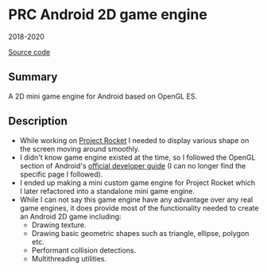 # PRC Android 2D game engine
2018-2020

[Source code](https://github.com/chomosuke/PRCAndroid2DGameEngine)

## Summary
A 2D mini game engine for Android based on OpenGL ES.

## Description
- While working on [Project Rocket](./project-rocket.md) I needed to display various shape on the screen moving around smoothly.
- I didn't know game engine existed at the time, so I followed the OpenGL section of Android's [official developer guide](https://developer.android.com/guide) (I can no longer find the specific page I followed).
- I ended up making a mini custom game engine for Project Rocket which I later refactored into a standalone mini game engine.
- While I can not say this game engine have any advantage over any real game engines, it does provide most of the functionality needed to create an Android 2D game including:
	- Drawing texture.
	- Drawing basic geometric shapes such as triangle, ellipse, polygon etc.
	- Performant collision detections.
	- Multithreading utilities.
